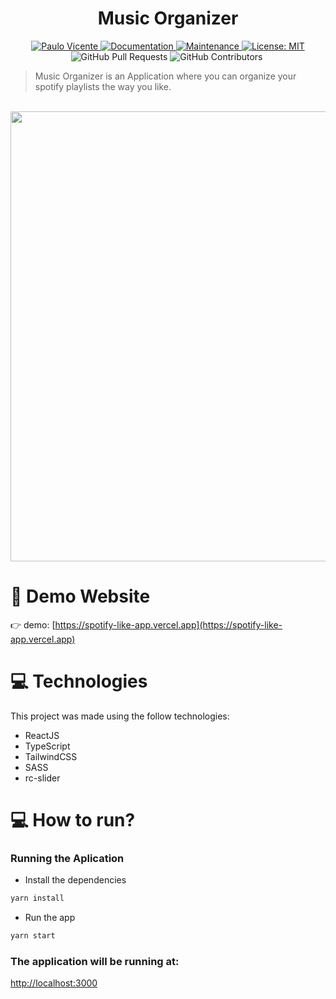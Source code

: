 <h1 align="center">Music Organizer</h1>

<p align="center">
  <a href="https://www.linkedin.com/in/paulo-vicente-6abab0198/">
    <img alt="Paulo Vicente" src="https://img.shields.io/badge/-PauloVicente-c9c9c9?style=flat&logo=Linkedin&logoColor=white" />
  </a>
  <a href="https://github.com/0xb0b1/spotify-like-app#readme">
    <img alt="Documentation" src="https://img.shields.io/badge/documentation-yes-c9c9c9.svg" target="_blank" />
  </a>
  <a href="https://github.com/0xb0b1/spotify-like-app/graphs/commit-activity">
    <img alt="Maintenance" src="https://img.shields.io/badge/Maintained%3F-yes-c9c9c9.svg" target="_blank" />
  </a>
  <a href="https://github.com/0xb0b1/spotify-like-app/blob/master/LICENSE">
    <img alt="License: MIT" src="https://img.shields.io/badge/License-MIT-c9c9c9.svg" target="_blank" />
  </a>
  <img alt="GitHub Pull Requests" src="https://img.shields.io/github/issues-pr/0xb0b1/music-organizer?color=c9c9c9" />
  <img alt="GitHub Contributors" src="https://img.shields.io/github/contributors/0xb0b1/music-organizer?color=c9c9c9" />
  <img alt="" src="https://img.shields.io/github/repo-size/0xb0b1/spotify-like-app?color=c9c9c9" />
</p>

> Music Organizer is an Application where you can organize your spotify playlists the way you like.


<br />
<div align="center">
  <img src="https://github.com/0xb0b1/spotify-like-app/blob/master/print.jpg" width="720">
</div>


# :eyes: Demo Website
👉  demo: [https://spotify-like-app.vercel.app](https://spotify-like-app.vercel.app)

# :computer: Technologies
This project was made using the follow technologies:

* ReactJS
* TypeScript
* TailwindCSS
* SASS
* rc-slider

# :computer: How to run?

### Running the Aplication

* Install the dependencies
```bash 
yarn install
```
* Run the app
```bash
yarn start
```


### The application will be running at:

[http://localhost:3000](http://localhost:3000)

